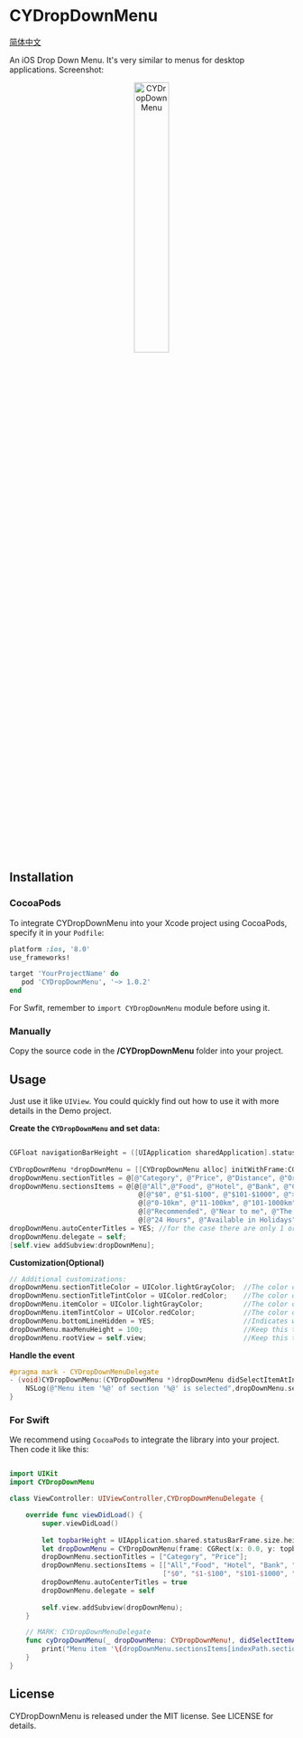 # CYDropDownMenu
[简体中文](https://github.com/chenyun122/CYDropDownMenu/blob/master/README_CN.md)   

An iOS Drop Down Menu. It's very similar to menus for desktop applications. Screenshot:  

<p align="center" >
<img src="https://github.com/chenyun122/CYDropDownMenu/blob/master/ScreenShots/CYDropDownMenu.gif?raw=true" alt="CYDropDownMenu" title="CYDropDownMenu" width="35%" height="35%" />
</p>

## Installation
###  CocoaPods
To integrate CYDropDownMenu into your Xcode project using CocoaPods, specify it in your `Podfile`:
```ruby
platform :ios, '8.0'
use_frameworks!

target 'YourProjectName' do
   pod 'CYDropDownMenu', '~> 1.0.2'
end
```
For Swfit, remember to `import CYDropDownMenu` module before using it.

###  Manually
Copy the source code in the **/CYDropDownMenu** folder into your project.  

## Usage
Just use it like `UIView`. You could quickly find out how to use it with more details in the Demo project.

**Create the `CYDropDownMenu` and set data:**
```Objective-C

CGFloat navigationBarHeight = ([UIApplication sharedApplication].statusBarFrame.size.height + (self.navigationController.navigationBar.frame.size.height ?: 0.0));
    
CYDropDownMenu *dropDownMenu = [[CYDropDownMenu alloc] initWithFrame:CGRectMake(0, navigationBarHeight, self.view.frame.size.width, 45)];
dropDownMenu.sectionTitles = @[@"Category", @"Price", @"Distance", @"Order", @"More"];
dropDownMenu.sectionsItems = @[@[@"All",@"Food", @"Hotel", @"Bank", @"Cinema", @"Entertainment"],
                                @[@"$0", @"$1-$100", @"$101-$1000", @">$1000"],
                                @[@"0-10km", @"11-100km", @"101-1000km", @">1000km"],
                                @[@"Recommended", @"Near to me", @"The highest sales", @"Hots"],
                                @[@"24 Hours", @"Available in Holidays"]];
dropDownMenu.autoCenterTitles = YES; //for the case there are only 1 or 2 titles, we center them.
dropDownMenu.delegate = self;
[self.view addSubview:dropDownMenu];
```


**Customization(Optional)**
```Objective-C
// Additional customizations:
dropDownMenu.sectionTitleColor = UIColor.lightGrayColor;  //The color of top titles
dropDownMenu.sectionTitleTintColor = UIColor.redColor;    //The color of top selected titles
dropDownMenu.itemColor = UIColor.lightGrayColor;          //The color of menu item
dropDownMenu.itemTintColor = UIColor.redColor;            //The color of selected menu item
dropDownMenu.bottomLineHidden = YES;                      //Indicates whether display the bottom line
dropDownMenu.maxMenuHeight = 100;                         //Keep this to nil usually. The Menu height is automatically calculated, and limited in rootview's height. Set this property if you want to limit the height precisely.
dropDownMenu.rootView = self.view;                        //Keep this to nil usually. The ViewController's view will be considered as rootView if the property is not set. Set this property to limite the DropDownMenu and its actions into a particular SubView.
```


**Handle the event**
```Objective-C
#pragma mark - CYDropDownMenuDelegate
- (void)CYDropDownMenu:(CYDropDownMenu *)dropDownMenu didSelectItemAtIndexPath:(NSIndexPath *)indexPath {
    NSLog(@"Menu item '%@' of section '%@' is selected",dropDownMenu.sectionsItems[indexPath.section][indexPath.row], dropDownMenu.sectionTitles[indexPath.section]);
}
```


### For Swift  
We recommend using `CocoaPods` to integrate the library into your project. Then code it like this:
```Swift

import UIKit
import CYDropDownMenu

class ViewController: UIViewController,CYDropDownMenuDelegate {

    override func viewDidLoad() {
        super.viewDidLoad()
        
        let topbarHeight = UIApplication.shared.statusBarFrame.size.height + (self.navigationController != nil ? self.navigationController!.navigationBar.frame.size.height : CGFloat(0.0))
        let dropDownMenu = CYDropDownMenu(frame: CGRect(x: 0.0, y: topbarHeight, width: self.view.frame.size.width, height: 45.0))
        dropDownMenu.sectionTitles = ["Category", "Price"];
        dropDownMenu.sectionsItems = [["All","Food", "Hotel", "Bank", "Cinema", "Entertainment"],
                                      ["$0", "$1-$100", "$101-$1000", ">$1000"]];
        dropDownMenu.autoCenterTitles = true
        dropDownMenu.delegate = self
        
        self.view.addSubview(dropDownMenu);
    }

    // MARK: CYDropDownMenuDelegate
    func cyDropDownMenu(_ dropDownMenu: CYDropDownMenu!, didSelectItemAt indexPath: IndexPath!) {
        print("Menu item '\(dropDownMenu.sectionsItems[indexPath.section][indexPath.row])' of section '\(dropDownMenu.sectionTitles[indexPath.section])' is selected")
    }
}

```

## License
CYDropDownMenu is released under the MIT license. See LICENSE for details.
